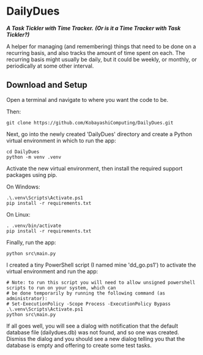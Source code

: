 # DailyDues

***A Task Tickler with Time Tracker.***
***(Or is it a Time Tracker with Task Tickler?)***

A helper for managing (and remembering) things that need to be done on a recurring basis, and also tracks the amount of time spent on each. The recurring basis might usually be daily, but it could be weekly, or monthly, or periodically at some other interval.

## Download and Setup
Open a terminal and navigate to where you want the code to be. 

Then:
```
git clone https://github.com/KobayashiComputing/DailyDues.git
```
Next, go into the newly created 'DailyDues' directory and create a Python virtual environment in which to run the app:
```
cd DailyDues
python -m venv .venv
```
Activate the new virtual environment, then install the required support packages using pip. 

On Windows:
```
.\.venv\Scripts\Activate.ps1
pip install -r requirements.txt
```
On Linux:
```
. .venv/bin/activate
pip install -r requirements.txt
```

Finally, run the app:
```
python src\main.py
```

I created a tiny PowerShell script (I named mine 'dd_go.ps1') to activate the virtual environment and run the app:
```
# Note: to run this script you will need to allow unsigned powershell scripts to run on your system, which can 
# be done temporarily by running the following command (as administrator):
# Set-ExecutionPolicy -Scope Process -ExecutionPolicy Bypass
.\.venv\Scripts\Activate.ps1
python src\main.py
```

If all goes well, you will see a dialog with notification that the default database file (dailydues.db) was not found, and so one was created. Dismiss the dialog and you should see a new dialog telling you that the database is empty and offering to create some test tasks. 

